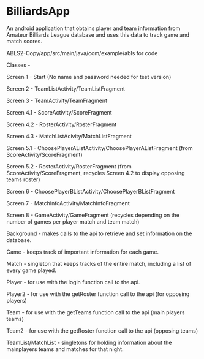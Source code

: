 # BilliardsApp
An android application that obtains player and team information from Amateur Billiards League database and uses this data to track game and match scores. 

ABLS2-Copy/app/src/main/java/com/example/abls for code 

Classes -

Screen 1 - Start (No name and password needed for test version)

Screen 2 - TeamListActivity/TeamListFragment

Screen 3 - TeamActivity/TeamFragment

Screen 4.1 - ScoreActivity/ScoreFragment

Screen 4.2 - RosterActivity/RosterFragment

Screen 4.3 - MatchListAcivity/MatchListFragment

Screen 5.1 - ChoosePlayerAListActivity/ChoosePlayerAListFragment (from ScoreActivity/ScoreFragment)

Screen 5.2 - RosterActivity/RosterFragment (from ScoreActivity/ScoreFragment, recycles Screen 4.2 to display opposing teams roster)

Screen 6 - ChoosePlayerBListActivity/ChoosePlayerBListFragment

Screen 7 - MatchInfoActivity/MatchInfoFragment 

Screen 8 - GameActivity/GameFragment (recycles depending on the number of games per player match and team match)


Background - makes calls to the api to retrieve and set information on the database.

Game - keeps track of important information for each game.

Match - singleton that keeps tracks of the entire match, including a list of every game played.


Player - for use with the login function call to the api.

Player2 - for use with the getRoster function call to the api (for opposing players)

Team - for use with the getTeams function call to the api (main players teams)

Team2 - for use with the getRoster function call to the api (opposing teams)

TeamList/MatchList - singletons for holding information about the mainplayers teams and matches for that night.

